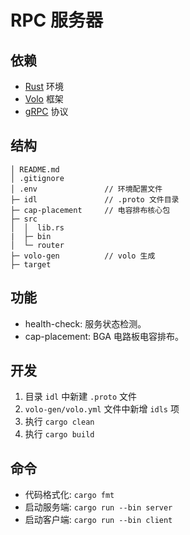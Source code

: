 # RPC 服务器

## 依赖

- [Rust](https://www.rust-lang.org/) 环境
- [Volo](https://www.cloudwego.io/zh/docs/volo/volo-grpc/getting-started/) 框架
- [gRPC](https://grpc.io/) 协议

## 结构

```
│ README.md
│ .gitignore
│ .env               // 环境配置文件
├─ idl               // .proto 文件目录
├─ cap-placement     // 电容排布核心包
├─ src
│  │  lib.rs
|  ├─ bin
│  └─ router
├─ volo-gen          // volo 生成
├─ target
```

## 功能

- health-check: 服务状态检测。
- cap-placement: BGA 电路板电容排布。

## 开发

1. 目录 `idl` 中新建 `.proto` 文件
2. `volo-gen/volo.yml` 文件中新增 `idls` 项
3. 执行 `cargo clean`
4. 执行 `cargo build`

## 命令

- 代码格式化: `cargo fmt`
- 启动服务端: `cargo run --bin server`
- 启动客户端: `cargo run --bin client`
